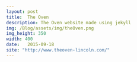 ```yaml
---
layout: post
title:  The Oven
description: The Oven website made using jekyll
img: /Blog/assets/img/theOven.png
img_height: 350
width: 400
date:   2015-09-18
site: "http://www.theoven-lincoln.com/"
---
```

